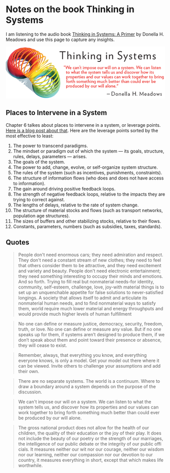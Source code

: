 # Notes on the book Thinking in Systems

I am listening to the audio book [Thinking in Systems: A Primer](1) by Donella H. Meadows and use this page to capture any insights.

![thinking-in-systems.png](thinking-in-systems.png)

## Places to Intervene in a System
Chapter 6 talkes about places to intervene in a system, or leverage points. [Here is a blog post about that](2). Here are the leverage points sorted by the most effective to least:

1. The power to transcend paradigms.
1. The mindset or paradigm out of which the system — its goals, structure, rules, delays, parameters — arises.
1. The goals of the system.
1. The power to add, change, evolve, or self-organize system structure.
1. The rules of the system (such as incentives, punishments, constraints).
1. The structure of information flows (who does and does not have access to information).
1. The gain around driving positive feedback loops.
1. The strength of negative feedback loops, relative to the impacts they are trying to correct against.
1. The lengths of delays, relative to the rate of system change.
1. The structure of material stocks and flows (such as transport networks, population age structures).
1. The sizes of buffers and other stabilizing stocks, relative to their flows.
1. Constants, parameters, numbers (such as subsidies, taxes, standards).

[1]: https://www.amazon.com/Thinking-Systems-Donella-H-Meadows/dp/1603580557
[2]: https://donellameadows.org/archives/leverage-points-places-to-intervene-in-a-system/

## Quotes

> People don't need enormous cars; they need admiration and respect. They don't need a constant stream of new clothes; they need to feel that others consider them to be attractive, and they need excitement and variety and beauty. People don't need electronic entertainment; they need something interesting to occupy their minds and emotions. And so forth. Trying to fill real but nonmaterial needs-for identity, community, self-esteem, challenge, love, joy-with material things is to set up an unquenchable appetite for false solutions to never-satisfied longings. A society that allows itself to admit and articulate its nonmaterial human needs, and to find nonmaterial ways to satisfy them, world require much lower material and energy throughputs and would provide much higher levels of human fulfillment

> No one can define or measure justice, democracy, security, freedom, truth, or love. No one can define or measure any value. But if no one speaks up for them, if systems aren’t designed to produce them, if we don’t speak about them and point toward their presence or absence, they will cease to exist.

> Remember, always, that everything you know, and everything everyone knows, is only a model. Get your model out there where it can be viewed. Invite others to challenge your assumptions and add their own.

> There are no separate systems. The world is a continuum. Where to draw a boundary around a system depends on the purpose of the discussion.

> We can't impose our will on a system. We can listen to what the system tells us, and discover how its properties and our values can work together to bring forth something much better than could ever be produced by our will alone.

> The gross national product does not allow for the health of our children, the quality of their education or the joy of their play.  It  does  not  include  the  beauty  of  our  poetry  or  the  strength  of  our  marriages,  the  intelligence  of  our  public  debate  or  the  integrity  of  our  public  offi  cials.    It  measures  neither  our  wit  nor our courage, neither our wisdom nor our learning, neither our  compassion  nor  our  devotion  to  our  country,  it  measures  everything in short, except that which makes life worthwhile.
